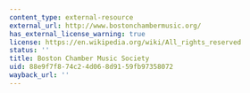 ```yaml
---
content_type: external-resource
external_url: http://www.bostonchambermusic.org/
has_external_license_warning: true
license: https://en.wikipedia.org/wiki/All_rights_reserved
status: ''
title: Boston Chamber Music Society
uid: 88e9f7f8-74c2-4d06-8d91-59fb97358072
wayback_url: ''
---
```

